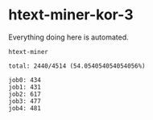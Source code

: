 # htext-miner-kor-3

Everything doing here is automated.

```
htext-miner

total: 2440/4514 (54.054054054054056%)

job0: 434
job1: 431
job2: 617
job3: 477
job4: 481
```